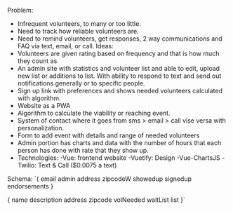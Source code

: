 Problem: 
- Infrequent volunteers, to many or too little.
- Need to track how reliable volunteers are. 
- Need to remind volunteers, get responses, 2 way communications and FAQ via text, email, or call.
Ideas:
- Volunteers are given rating based on frequency and that is how much they count as
- An admin site with statistics and volunteer list and able to edit, upload new list or additions to list. With ability to respond to text and send out notifications generally or to specific people.
- Sign up link with preferences and shows needed volunteers calculated with algorithm.
- Website as a PWA
- Algorithm to calculate the viability or reaching event.
- System of contact where it goes from sms > email > call vise versa with personalization.
- Form to add event with details and range of needed volunteers
- Admin portion has charts and data with the number of hours that each person has done with rate that they show up.
- Technologies:
	-Vue: frontend website
	-Vuetify: Design
	-Vue-ChartsJS
	-Twilio: Text & Call ($0.0075 a text)

Schema:
`{
  email
  admin
  address
  zipcodeW
  showedup
  signedup
  endorsements
}

{
  name
  description
  address
  zipcode
  volNeeded
  waitList
  list
}`
